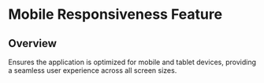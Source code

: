 # Mobile Responsiveness Feature

## Overview
Ensures the application is optimized for mobile and tablet devices, providing a seamless user experience across all screen sizes.
